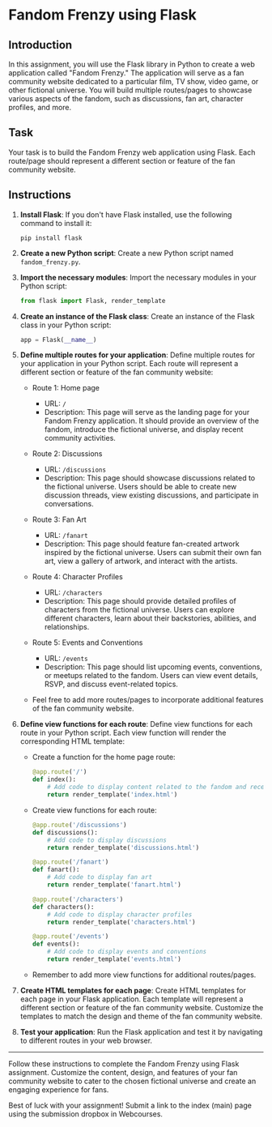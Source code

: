 # Fandom Frenzy using Flask

## Introduction
In this assignment, you will use the Flask library in Python to create a web application called "Fandom Frenzy." The application will serve as a fan community website dedicated to a particular film, TV show, video game, or other fictional universe. You will build multiple routes/pages to showcase various aspects of the fandom, such as discussions, fan art, character profiles, and more.

## Task
Your task is to build the Fandom Frenzy web application using Flask. Each route/page should represent a different section or feature of the fan community website.

## Instructions

1. **Install Flask**: If you don't have Flask installed, use the following command to install it:
   ```
   pip install flask
   ```

2. **Create a new Python script**: Create a new Python script named `fandom_frenzy.py`.

3. **Import the necessary modules**: Import the necessary modules in your Python script:
   ```python
   from flask import Flask, render_template
   ```

4. **Create an instance of the Flask class**: Create an instance of the Flask class in your Python script:
   ```python
   app = Flask(__name__)
   ```

5. **Define multiple routes for your application**: Define multiple routes for your application in your Python script. Each route will represent a different section or feature of the fan community website:
   - Route 1: Home page
     - URL: `/`
     - Description: This page will serve as the landing page for your Fandom Frenzy application. It should provide an overview of the fandom, introduce the fictional universe, and display recent community activities.

   - Route 2: Discussions
     - URL: `/discussions`
     - Description: This page should showcase discussions related to the fictional universe. Users should be able to create new discussion threads, view existing discussions, and participate in conversations.

   - Route 3: Fan Art
     - URL: `/fanart`
     - Description: This page should feature fan-created artwork inspired by the fictional universe. Users can submit their own fan art, view a gallery of artwork, and interact with the artists.

   - Route 4: Character Profiles
     - URL: `/characters`
     - Description: This page should provide detailed profiles of characters from the fictional universe. Users can explore different characters, learn about their backstories, abilities, and relationships.

   - Route 5: Events and Conventions
     - URL: `/events`
     - Description: This page should list upcoming events, conventions, or meetups related to the fandom. Users can view event details, RSVP, and discuss event-related topics.

   - Feel free to add more routes/pages to incorporate additional features of the fan community website.

6. **Define view functions for each route**: Define view functions for each route in your Python script. Each view function will render the corresponding HTML template:
   - Create a function for the home page route:
     ```python
     @app.route('/')
     def index():
         # Add code to display content related to the fandom and recent activities
         return render_template('index.html')
     ```

   - Create view functions for each route:
     ```python
     @app.route('/discussions')
     def discussions():
         # Add code to display discussions
         return render_template('discussions.html')

     @app.route('/fanart')
     def fanart():
         # Add code to display fan art
         return render_template('fanart.html')

     @app.route('/characters')
     def characters():
         # Add code to display character profiles
         return render_template('characters.html')

     @app.route('/events')
     def events():
         # Add code to display events and conventions
         return render_template('events.html')
     ```

   - Remember to add more view functions for additional routes/pages.

7. **Create HTML templates for each page**: Create HTML templates for each page in your Flask application. Each template will represent a different section or feature of the fan community website. Customize the templates to match the design and theme of the fan community website.

8. **Test your application**: Run the Flask application and test it by navigating to different routes in your web browser.

---

Follow these instructions to complete the Fandom Frenzy using Flask assignment. Customize the content, design, and features of your fan community website to cater to the chosen fictional universe and create an engaging experience for fans.

Best of luck with your assignment! Submit a link to the index (main) page using the submission dropbox in Webcourses.
